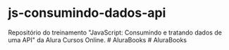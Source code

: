 # js-consumindo-dados-api
Repositório do treinamento "JavaScript: Consumindo e tratando dados de uma API" da Alura Cursos Online.
#   A l u r a B o o k s  
 # AluraBooks
